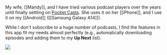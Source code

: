 My wife, [[Mandy]], and I have tried various podcast players over the years until finally settling on [Pocket Casts](https://pocketcasts.com/). She uses it on her [[iPhone]], and I use it on my [[Android]] ([[Samsung Galaxy A14]]).

While I don't subscribe to a huge number of podcasts, I find the features in this app fit my needs almost perfectly (e.g., automatically downloading episodes and adding them to my **Up Next** list).

![](https://i.imgur.com/p10yV13.jpeg)


